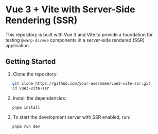 # Vue 3 + Vite with Server-Side Rendering (SSR)

This repository is built with Vue 3 and Vite to provide a foundation for testing `@warp-ds/vue` components in a server-side rendered (SSR) application.

## Getting Started

1. Clone the repository:
```bash
   git clone https://github.com/your-username/vue3-vite-ssr.git
   cd vue3-vite-ssr
```

2. Install the dependencies:
```bash
   pnpm install
```

3. To start the development server with SSR enabled, run:
```bash
   pnpm run dev
```